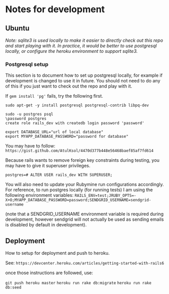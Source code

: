 # Notes for development

## Ubuntu

_Note: sqlite3 is used locally to make it easier to directly check out this repo and start playing with it. In practice,
it would be better to use postgresql locally, or configure the heroku environment to support sqlite3._

### Postgresql setup
This section is to document how to set up postgresql locally, for example if development is changed to use it in future.
You should not need to do any of this if you just want to check out the repo and play with it.

If ```gem install 'pg'``` fails, try the following first.
```
sudo apt-get -y install postgresql postgresql-contrib libpq-dev

sudo -u postgres psql
\password postgres
create role rails_dev with createdb login password 'password'

export DATABASE_URL="url of local database"
export MYAPP_DATABASE_PASSWORD="password for database"
```

You may have to follow:
```https://gist.github.com/AtulKsol/4470d377b448e56468baef85af7fd614```

Because rails wants to remove foreign key constraints during
testing, you may have to give it superuser privileges.

```postgres=# ALTER USER rails_dev WITH SUPERUSER;```

You will also need to update your Rubymine run configurations accordingly. For reference, to run postgres locally
(for running tests) I am using the following environment variables:
```RAILS_ENV=test;JRUBY_OPTS=-X+O;MYAPP_DATABASE_PASSWORD=password;SENDGRID_USERNAME=sendgrid-username```

(note that a SENDGRID_USERNAME environment variable is required during development, however sendgrid will not actually 
be used as sending emails is disabled by default in development).

## Deployment
How to setup for deployment and push to heroku.

See: ```https://devcenter.heroku.com/articles/getting-started-with-rails6```

once those instructions are followed, use:

```git push heroku master```
```heroku run rake db:migrate```
```heroku run rake db:seed```
